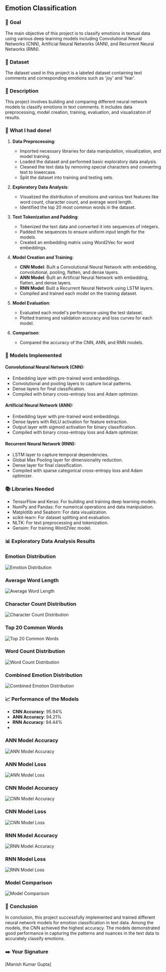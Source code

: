 ## **Emotion Classification**

### 🎯 **Goal**
The main objective of this project is to classify emotions in textual data using various deep learning models including Convolutional Neural Networks (CNN), Artificial Neural Networks (ANN), and Recurrent Neural Networks (RNN).

### 🧵 **Dataset**
The dataset used in this project is a labeled dataset containing text comments and corresponding emotions such as 'joy' and 'fear'.

### 🧾 **Description**

This project involves building and comparing different neural network models to classify emotions in text comments. It includes data preprocessing, model creation, training, evaluation, and visualization of results.

### 🧮 **What I had done!**

1. **Data Preprocessing**:
   - Imported necessary libraries for data manipulation, visualization, and model training.
   - Loaded the dataset and performed basic exploratory data analysis.
   - Cleaned the text data by removing special characters and converting text to lowercase.
   - Split the dataset into training and testing sets.

2. **Exploratory Data Analysis**:
   - Visualized the distribution of emotions and various text features like word count, character count, and average word length.
   - Identified the top 20 most common words in the dataset.

3. **Text Tokenization and Padding**:
   - Tokenized the text data and converted it into sequences of integers.
   - Padded the sequences to ensure uniform input length for the models.
   - Created an embedding matrix using Word2Vec for word embeddings.

4. **Model Creation and Training**:
   - **CNN Model**: Built a Convolutional Neural Network with embedding, convolutional, pooling, flatten, and dense layers.
   - **ANN Model**: Built an Artificial Neural Network with embedding, flatten, and dense layers.
   - **RNN Model**: Built a Recurrent Neural Network using LSTM layers.
   - Compiled and trained each model on the training dataset.

5. **Model Evaluation**:
   - Evaluated each model's performance using the test dataset.
   - Plotted training and validation accuracy and loss curves for each model.

6. **Comparison**:
   - Compared the accuracy of the CNN, ANN, and RNN models.

### 🚀 **Models Implemented**

#### Convolutional Neural Network (CNN):
- Embedding layer with pre-trained word embeddings.
- Convolutional and pooling layers to capture local patterns.
- Dense layers for final classification.
- Compiled with binary cross-entropy loss and Adam optimizer.

#### Artificial Neural Network (ANN):
- Embedding layer with pre-trained word embeddings.
- Dense layers with ReLU activation for feature extraction.
- Output layer with sigmoid activation for binary classification.
- Compiled with binary cross-entropy loss and Adam optimizer.

#### Recurrent Neural Network (RNN):
- LSTM layer to capture temporal dependencies.
- Global Max Pooling layer for dimensionality reduction.
- Dense layer for final classification.
- Compiled with sparse categorical cross-entropy loss and Adam optimizer.

### 📚 **Libraries Needed**

- TensorFlow and Keras: For building and training deep learning models.
- NumPy and Pandas: For numerical operations and data manipulation.
- Matplotlib and Seaborn: For data visualization.
- scikit-learn: For dataset splitting and evaluation.
- NLTK: For text preprocessing and tokenization.
- Gensim: For training Word2Vec model.

### 📊 **Exploratory Data Analysis Results**

### Emotion Distribution
![Emotion Distribution](https://github.com/manishh12/DL-Simplified/blob/main/Emotion%20Classifier/Images/emotion_distribution.png)

### Average Word Length
![Average Word Length](https://github.com/manishh12/DL-Simplified/blob/main/Emotion%20Classifier/Images/Average_Word_Length.png)

### Character Count Distribution
![Character Count Distribution](https://github.com/manishh12/DL-Simplified/blob/main/Emotion%20Classifier/Images/Character_Count_distribution.png)

### Top 20 Common Words
![Top 20 Common Words](https://github.com/manishh12/DL-Simplified/blob/main/Emotion%20Classifier/Images/Top20_Common_words.png)

### Word Count Distribution
![Word Count Distribution](https://github.com/manishh12/DL-Simplified/blob/main/Emotion%20Classifier/Images/Word_Count_distribution.png)

### Combined Emotion Distribution
![Combined Emotion Distribution](https://github.com/manishh12/DL-Simplified/blob/main/Emotion%20Classifier/Images/combined_emotion_distribution.png)







### 📈 **Performance of the Models**

- **CNN Accuracy**: 95.94%
- **ANN Accuracy**: 94.21%
- **RNN Accuracy**: 94.44%
- 
### ANN Model Accuracy
![ANN Model Accuracy](https://github.com/manishh12/DL-Simplified/blob/main/Emotion%20Classifier/Images/ann_model_accuracy_plot.png)

### ANN Model Loss
![ANN Model Loss](https://github.com/manishh12/DL-Simplified/blob/main/Emotion%20Classifier/Images/ann_model_loss_plot.png)

### CNN Model Accuracy
![CNN Model Accuracy](https://github.com/manishh12/DL-Simplified/blob/main/Emotion%20Classifier/Images/cnn_model_accuracy_plot.png)

### CNN Model Loss
![CNN Model Loss](https://github.com/manishh12/DL-Simplified/blob/main/Emotion%20Classifier/Images/cnn_model_loss_plot.png)


### RNN Model Accuracy
![RNN Model Accuracy](https://github.com/manishh12/DL-Simplified/blob/main/Emotion%20Classifier/Images/rnn_model_accuracy_plot.png)

### RNN Model Loss
![RNN Model Loss](https://github.com/manishh12/DL-Simplified/blob/main/Emotion%20Classifier/Images/rnn_model_loss_plot.png)

### Model Comparison
![Model Comparison](https://github.com/manishh12/DL-Simplified/blob/main/Emotion%20Classifier/Images/model_comparison.png)

### 📢 **Conclusion**

In conclusion, this project successfully implemented and trained different neural network models for emotion classification in text data. Among the models, the CNN achieved the highest accuracy. The models demonstrated good performance in capturing the patterns and nuances in the text data to accurately classify emotions.

### ✒️ **Your Signature**

[Manish Kumar Gupta]
